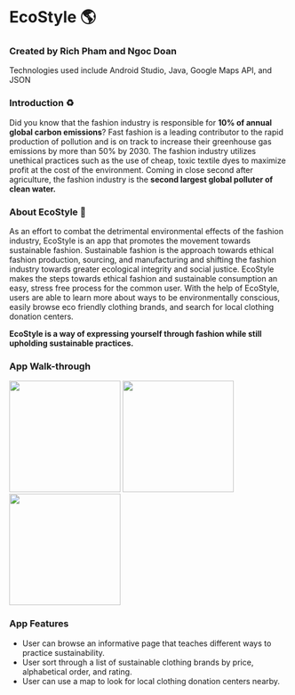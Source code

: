# EcoStyle :earth_americas:
### Created by Rich Pham and Ngoc Doan
Technologies used include Android Studio, Java, Google Maps API, and JSON

### Introduction :recycle:
Did you know that the fashion industry is responsible for **10% of annual global carbon emissions**? Fast fashion is a leading contributor to the rapid production of pollution and is on track to increase their greenhouse gas emissions by more than 50% by 2030. The fashion industry utilizes unethical practices such as the use of cheap, toxic textile dyes to maximize profit at the cost of the environment. Coming in close second after agriculture, the fashion industry is the **second largest global polluter of clean water.**

### About EcoStyle :shirt:
As an effort to combat the detrimental environmental effects of the fashion industry, EcoStyle is an app that promotes the movement towards sustainable fashion. Sustainable fashion is the approach towards ethical fashion production, sourcing, and manufacturing and shifting the fashion industry towards greater ecological integrity and social justice. EcoStyle makes the steps towards ethical fashion and sustainable consumption an easy, stress free process for the common user. With the help of EcoStyle, users are able to learn more about ways to be environmentally conscious, easily browse eco friendly clothing brands, and search for local clothing donation centers.

**EcoStyle is a way of expressing yourself through fashion while still upholding sustainable practices.**

### App Walk-through
<img src="https://i.imgur.com/3yxnyPi.gif" width=200> <img src="https://i.imgur.com/ZmkQ2PZ.gif" width=200> <img src="https://media3.giphy.com/media/ZCCKD3hfmtr3WwV5mm/giphy.gif" width=200> 

### App Features
- User can browse an informative page that teaches different ways to practice sustainability.
- User sort through a list of sustainable clothing brands by price, alphabetical order, and rating.
- User can use a map to look for local clothing donation centers nearby.
